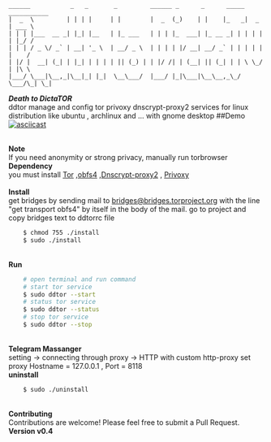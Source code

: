 
```
______           _   _       _         ______ _      _      _____ ___________ 
|  _  \         | | | |     | |        |  _  (_)    | |    |_   _|  _  | ___ \
| | | |___  __ _| |_| |__   | |_ ___   | | | |_  ___| |_ __ _| | | | | | |_/ /
| | | / _ \/ _` | __| '_ \  | __/ _ \  | | | | |/ __| __/ _` | | | | | |    / 
| |/ |  __| (_| | |_| | | | | || (_) | | |/ /| | (__| || (_| | | \ \_/ | |\ \ 
|___/ \___|\__,_|\__|_| |_|  \__\___/  |___/ |_|\___|\__\__,_\_/  \___/\_| \_|
```

***Death to DictaTOR*** <br>
    ddtor manage and config tor privoxy dnscrypt-proxy2 services for linux distribution like ubuntu , archlinux and ... with gnome desktop
##Demo
[![asciicast](https://asciinema.org/a/171201)](https://asciinema.org/a/171201)

<br>**Note** <br>
    If you need anonymity or strong privacy, manually run torbrowser
<br>**Dependency** <br>
    you must install [Tor](https://github.com/torproject/tor) ,[obfs4](https://github.com/Yawning/obfs4) ,[Dnscrypt-proxy2](https://github.com/jedisct1/dnscrypt-proxy)  , [Privoxy](https://www.privoxy.org)  
<br>**Install**<br>
    get bridges by sending mail to bridges@bridges.torproject.org with the line "get transport obfs4" by itself in the body of the mail.
    go to project and copy bridges text to ddtorrc file
```sh
    $ chmod 755 ./install
    $ sudo ./install
```
<br>**Run**<br>
```sh
    # open terminal and run command
    # start tor service
    $ sudo ddtor --start
    # status tor service
    $ sudo ddtor --status
    # stop tor service
    $ sudo ddtor --stop
```
<br>**Telegram Massanger**<br>
    setting -> connecting through proxy -> HTTP with custom http-proxy 
    set proxy Hostname = 127.0.0.1 , Port = 8118 
<br>**uninstall**<br>
```sh
    $ sudo ./uninstall
```
<br>**Contributing**<br>
    Contributions are welcome! Please feel free to submit a Pull Request.
<br>**Version v0.4**

